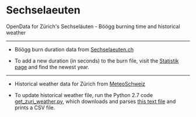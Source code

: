 # Sechselaeuten
OpenData for Zürich's Sechseläuten - Böögg burning time and historical weather

----
+ Böögg burn duration data from [Sechselaeuten.ch](http://www.sechselaeuten.ch/)
- To add a new duration (in seconds) to the burn file, visit the [Statistik page](http://www.sechselaeuten.ch/sechselaeuten/statistik.asp) and find the newest year.

----

+ Historical weather data for Zürich from [MeteoSchweiz](http://www.meteoswiss.admin.ch)
- To update historical weather file, run the Python 2.7 code [get_zuri_weather.py](https://github.com/philshem/Sechselaeuten/blob/master/get_zuri_weather.py), which downloads and parses [this text file](http://www.meteoswiss.admin.ch/product/output/climate-data/homogenous-monthly-data-processing/data/homog_mo_SMA.txt) and prints a CSV file.
